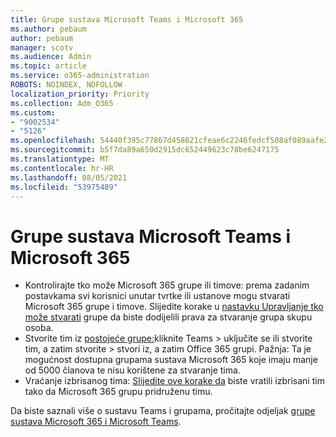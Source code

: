 ```yaml
---
title: Grupe sustava Microsoft Teams i Microsoft 365
ms.author: pebaum
author: pebaum
manager: scotv
ms.audience: Admin
ms.topic: article
ms.service: o365-administration
ROBOTS: NOINDEX, NOFOLLOW
localization_priority: Priority
ms.collection: Adm_O365
ms.custom:
- "9002534"
- "5126"
ms.openlocfilehash: 54440f395c77867d458621cfeae6c2246fedcf508af089aafe2a78b63fe8a5b9
ms.sourcegitcommit: b5f7da89a650d2915dc652449623c78be6247175
ms.translationtype: MT
ms.contentlocale: hr-HR
ms.lasthandoff: 08/05/2021
ms.locfileid: "53975489"
---
```

# <a name="microsoft-teams-and-microsoft-365-groups"></a>Grupe sustava Microsoft Teams i Microsoft 365

- Kontrolirajte tko može Microsoft 365 grupe ili timove: prema zadanim postavkama svi korisnici unutar tvrtke ili ustanove mogu stvarati Microsoft 365 grupe i timove. Slijedite korake u [nastavku Upravljanje tko može stvarati](https://support.office.com/article/4c46c8cb-17d0-44b5-9776-005fced8e618) grupe da biste dodijelili prava za stvaranje grupa skupu osoba.
- Stvorite tim iz [postojeće grupe:](https://support.microsoft.com/office/24ec428e-40d7-4a1a-ab87-29be7d145865)kliknite Teams > uključite se ili stvorite tim, a zatim stvorite > stvori iz, a zatim Office 365 grupi. Pažnja: Ta je mogućnost dostupna grupama sustava Microsoft 365 koje imaju manje od 5000 članova te nisu korištene za stvaranje tima.
- Vraćanje izbrisanog tima: [Slijedite ove korake da](https://docs.microsoft.com/microsoftteams/archive-or-delete-a-team#restore-a-deleted-team) biste vratili izbrisani tim tako da Microsoft 365 grupu pridruženu timu.

Da biste saznali više o sustavu Teams i grupama, pročitajte odjeljak [grupe sustava Microsoft 365 i Microsoft Teams](https://docs.microsoft.com/microsoftteams/office-365-groups).
